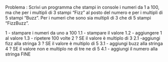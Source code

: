 Problema :
Scrivi un programma che stampi in console i numeri da 1 a 100, ma che per i multipli di 3 stampi “Fizz” al posto del numero e per i multipli di 5 stampi “Buzz”. Per i numeri che sono sia multipli di 3 che di 5 stampi “FizzBuzz”.

1 - stampare i numeri da uno a 100
    1.1 - stampare il valore
    1.2 - aggiungere 1 al valore
    1.3 - ripetere 100 volte
2 ? SE il valore è multiplo di 3
    2.1 -aggiungi fizz alla stringa
3 ? SE il valore è multiplo di 5
    3.1 - aggiungi buzz alla stringa
4 ? SE il valore non e multiplo ne di tre ne di 5
    4.1 - aggiungi il numero alla stringa
FINE